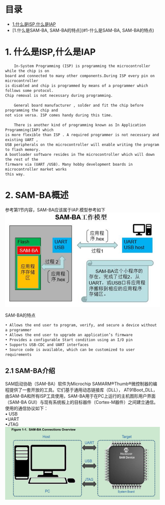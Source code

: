 
#                                                               目录
* [1.什么是ISP,什么是IAP](#1-什么是ISP,什么是IAP)
* [1.什么是SAM-BA, SAM-BA的特点](#1-什么是SAM-BA, SAM-BA的特点)

# 1. 什么是ISP,什么是IAP
```
    In-System Programming (ISP) is programming the microcontroller while the chip is on 
board and connected to many other components.During ISP every pin on microcontroller 
is disabled and chip is programmed by means of a programmer which follows some protocol.
Chip removal is not necessary during programming.

    General board manufacturer , solder and fit the chip before programming the chip and 
not vice versa. ISP comes handy during this time.

    There is another kind of programming known as In Application Programming(IAP) which 
is more flexible than ISP . A required programmer is not necessary and existing UART ,
USB peripherals on the microcontroller will enable writing the program to flash memory.
A bootloader software resides in The microcontroller which will down the rest of the 
firmware via (UART /USB). Many hobby development boards in microcontroller market works 
this way.
```

# 2. SAM-BA概述
参考第1节内容，SAM-BA应该属于IAP.模型参考如下
![images](https://github.com/yuchengstudio/SAMBA/blob/master/app_note/pictures/SAM-BA_001.jpg)

SAM-BA的特点
```
• Allows the end user to program, verify, and secure a device without a programmer
• Allows the end user to upgrade an application’s firmware
• Provides a configurable Start condition using an I/O pin
• Supports USB-CDC and UART interfaces
• Source code is available, which can be customized to user requirements
```


## 2.1 SAM-BA介绍
   SAM启动协助（SAM-BA）软件为Microchip SAMARM®Thumb®微控制器的编程提供了一套开放的工具。它们基于通用动态链接库（DLL），
AT91Boot_DLL，由SAM-BA和所有ISP工具使用，SAM-BA用于在PC上运行的主机图形用户界面（SAM-BA GUI）与现有系统板上的目标器件（Cortex-M器件）之间建立通信。
使用的通信协议如下：  
• USB  
•UART  
•JTAG  
![images](https://github.com/yuchengstudio/SAMBA/blob/master/app_note/pictures/SAM-BA_002.jpg)

   



